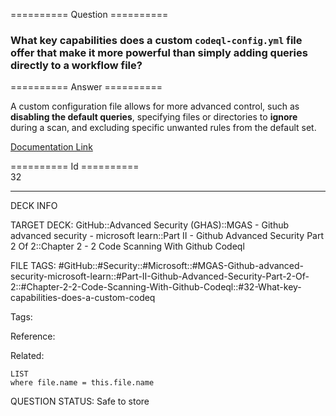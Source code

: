 ========== Question ==========  

### What key capabilities does a custom `codeql-config.yml` file offer that make it more powerful than simply adding queries directly to a workflow file?  

========== Answer ==========  

A custom configuration file allows for more advanced control, such as **disabling the default queries**, specifying files or directories to **ignore** during a scan, and excluding specific unwanted rules from the default set.

[Documentation Link](https://learn.microsoft.com/en-us/training/modules/code-scanning-with-github-codeql/6-customize-your-scanning-workflow-with-codeql)

========== Id ==========  
32

---

DECK INFO

TARGET DECK: GitHub::Advanced Security (GHAS)::MGAS - Github advanced security - microsoft learn::Part II - Github Advanced Security Part 2 Of 2::Chapter 2 - 2 Code Scanning With Github Codeql

FILE TAGS: #GitHub::#Security::#Microsoft::#MGAS-Github-advanced-security-microsoft-learn::#Part-II-Github-Advanced-Security-Part-2-Of-2::#Chapter-2-2-Code-Scanning-With-Github-Codeql::#32-What-key-capabilities-does-a-custom-codeq

Tags:

Reference:

Related:

```dataview
LIST
where file.name = this.file.name
```

QUESTION STATUS: Safe to store
